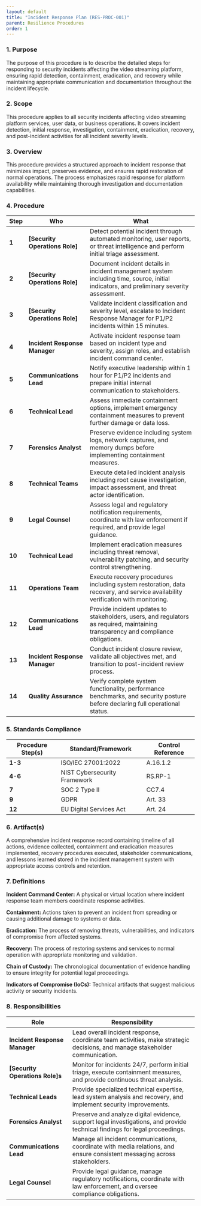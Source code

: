 ```yaml
---
layout: default
title: "Incident Response Plan (RES-PROC-001)"
parent: Resilience Procedures
order: 1
---
```


### 1. Purpose

The purpose of this procedure is to describe the detailed steps for responding to security incidents affecting the video streaming platform, ensuring rapid detection, containment, eradication, and recovery while maintaining appropriate communication and documentation throughout the incident lifecycle.

### 2. Scope

This procedure applies to all security incidents affecting video streaming platform services, user data, or business operations. It covers incident detection, initial response, investigation, containment, eradication, recovery, and post-incident activities for all incident severity levels.

### 3. Overview

This procedure provides a structured approach to incident response that minimizes impact, preserves evidence, and ensures rapid restoration of normal operations. The process emphasizes rapid response for platform availability while maintaining thorough investigation and documentation capabilities.

### 4. Procedure

| **Step** | **Who** | **What** |
| -------- | -------- | -------- |
| **1** | **[Security Operations Role]** | Detect potential incident through automated monitoring, user reports, or threat intelligence and perform initial triage assessment. |
| **2** | **[Security Operations Role]** | Document incident details in incident management system including time, source, initial indicators, and preliminary severity assessment. |
| **3** | **[Security Operations Role]** | Validate incident classification and severity level, escalate to Incident Response Manager for P1/P2 incidents within 15 minutes. |
| **4** | **Incident Response Manager** | Activate incident response team based on incident type and severity, assign roles, and establish incident command center. |
| **5** | **Communications Lead** | Notify executive leadership within 1 hour for P1/P2 incidents and prepare initial internal communication to stakeholders. |
| **6** | **Technical Lead** | Assess immediate containment options, implement emergency containment measures to prevent further damage or data loss. |
| **7** | **Forensics Analyst** | Preserve evidence including system logs, network captures, and memory dumps before implementing containment measures. |
| **8** | **Technical Teams** | Execute detailed incident analysis including root cause investigation, impact assessment, and threat actor identification. |
| **9** | **Legal Counsel** | Assess legal and regulatory notification requirements, coordinate with law enforcement if required, and provide legal guidance. |
| **10** | **Technical Lead** | Implement eradication measures including threat removal, vulnerability patching, and security control strengthening. |
| **11** | **Operations Team** | Execute recovery procedures including system restoration, data recovery, and service availability verification with monitoring. |
| **12** | **Communications Lead** | Provide incident updates to stakeholders, users, and regulators as required, maintaining transparency and compliance obligations. |
| **13** | **Incident Response Manager** | Conduct incident closure review, validate all objectives met, and transition to post-incident review process. |
| **14** | **Quality Assurance** | Verify complete system functionality, performance benchmarks, and security posture before declaring full operational status. |

### 5. Standards Compliance

| **Procedure Step(s)** | **Standard/Framework** | **Control Reference** |
| --------------------- | ---------------------- | --------------------- |
| **1-3** | ISO/IEC 27001:2022 | A.16.1.2 |
| **4-6** | NIST Cybersecurity Framework | RS.RP-1 |
| **7** | SOC 2 Type II | CC7.4 |
| **9** | GDPR | Art. 33 |
| **12** | EU Digital Services Act | Art. 24 |

### 6. Artifact(s)

A comprehensive incident response record containing timeline of all actions, evidence collected, containment and eradication measures implemented, recovery procedures executed, stakeholder communications, and lessons learned stored in the incident management system with appropriate access controls and retention.

### 7. Definitions

**Incident Command Center:** A physical or virtual location where incident response team members coordinate response activities.

**Containment:** Actions taken to prevent an incident from spreading or causing additional damage to systems or data.

**Eradication:** The process of removing threats, vulnerabilities, and indicators of compromise from affected systems.

**Recovery:** The process of restoring systems and services to normal operation with appropriate monitoring and validation.

**Chain of Custody:** The chronological documentation of evidence handling to ensure integrity for potential legal proceedings.

**Indicators of Compromise (IoCs):** Technical artifacts that suggest malicious activity or security incidents.

### 8. Responsibilities

| **Role** | **Responsibility** |
| -------- | ------------------ |
| **Incident Response Manager** | Lead overall incident response, coordinate team activities, make strategic decisions, and manage stakeholder communication. |
| **[Security Operations Role]s** | Monitor for incidents 24/7, perform initial triage, execute containment measures, and provide continuous threat analysis. |
| **Technical Leads** | Provide specialized technical expertise, lead system analysis and recovery, and implement security improvements. |
| **Forensics Analyst** | Preserve and analyze digital evidence, support legal investigations, and provide technical findings for legal proceedings. |
| **Communications Lead** | Manage all incident communications, coordinate with media relations, and ensure consistent messaging across stakeholders. |
| **Legal Counsel** | Provide legal guidance, manage regulatory notifications, coordinate with law enforcement, and oversee compliance obligations. |
